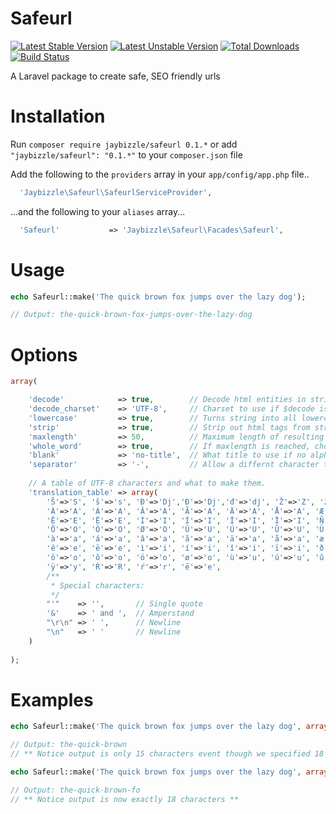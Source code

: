Safeurl
=======
[![Latest Stable Version](https://poser.pugx.org/jaybizzle/safeurl/version.svg)](https://packagist.org/packages/jaybizzle/safeurl) [![Latest Unstable Version](https://poser.pugx.org/jaybizzle/safeurl/v/unstable.svg)](//packagist.org/packages/jaybizzle/safeurl) [![Total Downloads](https://poser.pugx.org/jaybizzle/safeurl/downloads.svg)](https://packagist.org/packages/jaybizzle/safeurl) [![Build Status](https://travis-ci.org/JayBizzle/Safeurl.svg?branch=master)](https://travis-ci.org/JayBizzle/Safeurl)

A Laravel package to create safe, SEO friendly urls

Installation
============

Run `composer require jaybizzle/safeurl 0.1.*` or add `"jaybizzle/safeurl": "0.1.*"` to your `composer.json` file

Add the following to the `providers` array in your `app/config/app.php` file..

```PHP
  'Jaybizzle\Safeurl\SafeurlServiceProvider',
```

...and the following to your `aliases` array...

```PHP
  'Safeurl'           => 'Jaybizzle\Safeurl\Facades\Safeurl',
```

Usage
==================

```PHP
echo Safeurl::make('The quick brown fox jumps over the lazy dog');

// Output: the-quick-brown-fox-jumps-over-the-lazy-dog
```

Options
==================

```PHP
array(

    'decode'            => true,        // Decode html entities in string?
    'decode_charset'    => 'UTF-8',     // Charset to use if $decode is set to true
    'lowercase'         => true,        // Turns string into all lowercase letters
    'strip'             => true,        // Strip out html tags from string?
    'maxlength'         => 50,          // Maximum length of resulting title
    'whole_word'        => true,        // If maxlength is reached, chop at nearest whole word? or hard chop?
    'blank'             => 'no-title',  // What title to use if no alphanumeric characters can be found
    'separator'         => '-',         // Allow a differnt character to be used as the separator.
    
    // A table of UTF-8 characters and what to make them.
    'translation_table' => array(
        'Š'=>'S', 'š'=>'s', 'Đ'=>'Dj','Ð'=>'Dj','đ'=>'dj', 'Ž'=>'Z', 'ž'=>'z', 'Č'=>'C', 'č'=>'c', 'Ć'=>'C', 'ć'=>'c',
        'À'=>'A', 'Á'=>'A', 'Â'=>'A', 'Ã'=>'A', 'Ä'=>'A', 'Å'=>'A', 'Æ'=>'A', 'Ç'=>'C', 'È'=>'E', 'É'=>'E',
        'Ê'=>'E', 'Ë'=>'E', 'Ì'=>'I', 'Í'=>'I', 'Î'=>'I', 'Ï'=>'I', 'Ñ'=>'N', 'Ò'=>'O', 'Ó'=>'O', 'Ô'=>'O',
        'Õ'=>'O', 'Ö'=>'O', 'Ø'=>'O', 'Ù'=>'U', 'Ú'=>'U', 'Û'=>'U', 'Ü'=>'U', 'Ý'=>'Y', 'Þ'=>'B', 'ß'=>'Ss',
        'à'=>'a', 'á'=>'a', 'â'=>'a', 'ã'=>'a', 'ä'=>'a', 'å'=>'a', 'æ'=>'a', 'ç'=>'c', 'è'=>'e', 'é'=>'e',
        'ê'=>'e', 'ë'=>'e', 'ì'=>'i', 'í'=>'i', 'î'=>'i', 'ï'=>'i', 'ð'=>'o', 'ñ'=>'n', 'ò'=>'o', 'ó'=>'o',
        'ô'=>'o', 'õ'=>'o', 'ö'=>'o', 'ø'=>'o', 'ù'=>'u', 'ú'=>'u', 'û'=>'u', 'ý'=>'y', 'ý'=>'y', 'þ'=>'b',
        'ÿ'=>'y', 'Ŕ'=>'R', 'ŕ'=>'r', 'ē'=>'e',
        /**
         * Special characters:
         */
        "'"    => '',       // Single quote
        '&'    => ' and ',  // Amperstand
        "\r\n" => ' ',      // Newline
        "\n"   => ' '       // Newline
    )
    
);
```

Examples
==================

```PHP
echo Safeurl::make('The quick brown fox jumps over the lazy dog', array('maxlength' => 18));

// Output: the-quick-brown
// ** Notice output is only 15 characters event though we specified 18 because we don't want to truncate mid word **
```

```PHP
echo Safeurl::make('The quick brown fox jumps over the lazy dog', array('maxlength' => 18, 'whole_word' => false));

// Output: the-quick-brown-fo
// ** Notice output is now exactly 18 characters **
```

